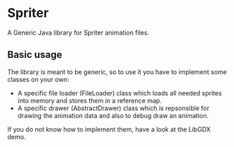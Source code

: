 Spriter
=======

A Generic Java library for Spriter animation files.



Basic usage
--------------------------
The library is meant to be generic, so to use it you have to implement some classes on your own:
*   A specific file loader (FileLoader) class which loads all needed sprites into memory and stores them in a reference map.
*   A specific drawer (AbstractDrawer) class which is repsonsible for drawing the animation data and also to debug draw an animation.

If you do not know how to implement them, have a look at the LibGDX demo.
